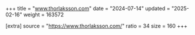 +++
title = "www.thorlaksson.com"
date = "2024-07-14"
updated = "2025-02-16"
weight = 163572

[extra]
source = "https://www.thorlaksson.com/"
ratio = 34
size = 160
+++
